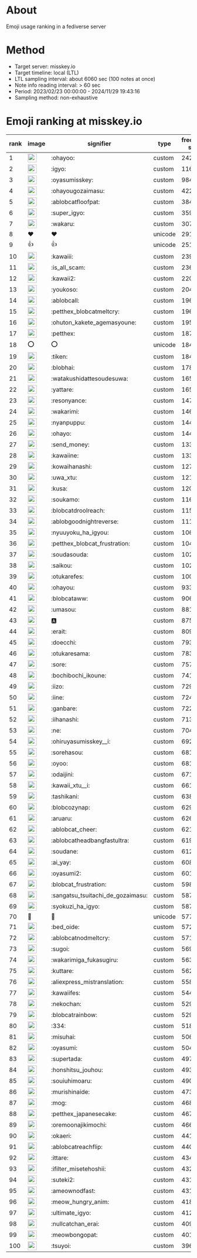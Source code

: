 # About
Emoji usage ranking in a fediverse server

# Method
- Target server: misskey.io
- Target timeline: local (LTL)
- LTL sampling interval: about 6060 sec (100 notes at once)
- Note info reading interval: > 60 sec
- Period: 2023/02/23 00:00:00 - 2024/11/29 19:43:16 
- Sampling method: non-exhaustive

# Emoji ranking at misskey.io

|rank|image|signifier|type|frequency score|
|----|----|----|----|----|
|1|<img height="24" src="https://misskey.io/emoji/ohayoo.webp">|:ohayoo:|custom|242346|
|2|<img height="24" src="https://misskey.io/emoji/igyo.webp">|:igyo:|custom|116258|
|3|<img height="24" src="https://misskey.io/emoji/oyasumisskey.webp">|:oyasumisskey:|custom|98414|
|4|<img height="24" src="https://misskey.io/emoji/ohayougozaimasu.webp">|:ohayougozaimasu:|custom|42229|
|5|<img height="24" src="https://misskey.io/emoji/ablobcatfloofpat.webp">|:ablobcatfloofpat:|custom|38404|
|6|<img height="24" src="https://misskey.io/emoji/super_igyo.webp">|:super_igyo:|custom|35947|
|7|<img height="24" src="https://misskey.io/emoji/wakaru.webp">|:wakaru:|custom|30737|
|8|❤|❤|unicode|29114|
|9|👍|👍|unicode|25105|
|10|<img height="24" src="https://misskey.io/emoji/kawaiii.webp">|:kawaiii:|custom|23949|
|11|<img height="24" src="https://misskey.io/emoji/is_all_scam.webp">|:is_all_scam:|custom|23679|
|12|<img height="24" src="https://misskey.io/emoji/kawaii2.webp">|:kawaii2:|custom|22068|
|13|<img height="24" src="https://misskey.io/emoji/youkoso.webp">|:youkoso:|custom|20475|
|14|<img height="24" src="https://misskey.io/emoji/ablobcall.webp">|:ablobcall:|custom|19681|
|15|<img height="24" src="https://misskey.io/emoji/petthex_blobcatmeltcry.webp">|:petthex_blobcatmeltcry:|custom|19629|
|16|<img height="24" src="https://misskey.io/emoji/ohuton_kakete_agemasyoune.webp">|:ohuton_kakete_agemasyoune:|custom|19575|
|17|<img height="24" src="https://misskey.io/emoji/petthex.webp">|:petthex:|custom|18746|
|18|⭕|⭕|unicode|18449|
|19|<img height="24" src="https://misskey.io/emoji/tiken.webp">|:tiken:|custom|18407|
|20|<img height="24" src="https://misskey.io/emoji/blobhai.webp">|:blobhai:|custom|17803|
|21|<img height="24" src="https://misskey.io/emoji/watakushidattesoudesuwa.webp">|:watakushidattesoudesuwa:|custom|16545|
|22|<img height="24" src="https://misskey.io/emoji/yattare.webp">|:yattare:|custom|16536|
|23|<img height="24" src="https://misskey.io/emoji/resonyance.webp">|:resonyance:|custom|14741|
|24|<img height="24" src="https://misskey.io/emoji/wakarimi.webp">|:wakarimi:|custom|14608|
|25|<img height="24" src="https://misskey.io/emoji/nyanpuppu.webp">|:nyanpuppu:|custom|14452|
|26|<img height="24" src="https://misskey.io/emoji/ohayo.webp">|:ohayo:|custom|14422|
|27|<img height="24" src="https://misskey.io/emoji/send_money.webp">|:send_money:|custom|13399|
|28|<img height="24" src="https://misskey.io/emoji/kawaiine.webp">|:kawaiine:|custom|13367|
|29|<img height="24" src="https://misskey.io/emoji/kowaihanashi.webp">|:kowaihanashi:|custom|12787|
|30|<img height="24" src="https://misskey.io/emoji/uwa_xtu.webp">|:uwa_xtu:|custom|12195|
|31|<img height="24" src="https://misskey.io/emoji/kusa.webp">|:kusa:|custom|12049|
|32|<img height="24" src="https://misskey.io/emoji/soukamo.webp">|:soukamo:|custom|11681|
|33|<img height="24" src="https://misskey.io/emoji/blobcatdroolreach.webp">|:blobcatdroolreach:|custom|11572|
|34|<img height="24" src="https://misskey.io/emoji/ablobgoodnightreverse.webp">|:ablobgoodnightreverse:|custom|11144|
|35|<img height="24" src="https://misskey.io/emoji/nyuuyoku_ha_igyou.webp">|:nyuuyoku_ha_igyou:|custom|10601|
|36|<img height="24" src="https://misskey.io/emoji/petthex_blobcat_frustration.webp">|:petthex_blobcat_frustration:|custom|10418|
|37|<img height="24" src="https://misskey.io/emoji/soudasouda.webp">|:soudasouda:|custom|10277|
|38|<img height="24" src="https://misskey.io/emoji/saikou.webp">|:saikou:|custom|10202|
|39|<img height="24" src="https://misskey.io/emoji/otukarefes.webp">|:otukarefes:|custom|10080|
|40|<img height="24" src="https://misskey.io/emoji/ohayou.webp">|:ohayou:|custom|9339|
|41|<img height="24" src="https://misskey.io/emoji/blobcataww.webp">|:blobcataww:|custom|9068|
|42|<img height="24" src="https://misskey.io/emoji/umasou.webp">|:umasou:|custom|8819|
|43|<img height="24" src="https://misskey.io/emoji/a.webp">|:a:|custom|8757|
|44|<img height="24" src="https://misskey.io/emoji/erait.webp">|:erait:|custom|8099|
|45|<img height="24" src="https://misskey.io/emoji/doecchi.webp">|:doecchi:|custom|7930|
|46|<img height="24" src="https://misskey.io/emoji/otukaresama.webp">|:otukaresama:|custom|7836|
|47|<img height="24" src="https://misskey.io/emoji/sore.webp">|:sore:|custom|7572|
|48|<img height="24" src="https://misskey.io/emoji/bochibochi_ikoune.webp">|:bochibochi_ikoune:|custom|7416|
|49|<img height="24" src="https://misskey.io/emoji/iizo.webp">|:iizo:|custom|7299|
|50|<img height="24" src="https://misskey.io/emoji/iine.webp">|:iine:|custom|7245|
|51|<img height="24" src="https://misskey.io/emoji/ganbare.webp">|:ganbare:|custom|7226|
|52|<img height="24" src="https://misskey.io/emoji/iihanashi.webp">|:iihanashi:|custom|7137|
|53|<img height="24" src="https://misskey.io/emoji/ne.webp">|:ne:|custom|7048|
|54|<img height="24" src="https://misskey.io/emoji/ohiruyasumisskey__i.webp">|:ohiruyasumisskey__i:|custom|6926|
|55|<img height="24" src="https://misskey.io/emoji/sorehasou.webp">|:sorehasou:|custom|6818|
|56|<img height="24" src="https://misskey.io/emoji/oyoo.webp">|:oyoo:|custom|6816|
|57|<img height="24" src="https://misskey.io/emoji/odaijini.webp">|:odaijini:|custom|6718|
|58|<img height="24" src="https://misskey.io/emoji/kawaii_xtu__i.webp">|:kawaii_xtu__i:|custom|6610|
|59|<img height="24" src="https://misskey.io/emoji/tashikani.webp">|:tashikani:|custom|6381|
|60|<img height="24" src="https://misskey.io/emoji/blobcozynap.webp">|:blobcozynap:|custom|6294|
|61|<img height="24" src="https://misskey.io/emoji/aruaru.webp">|:aruaru:|custom|6261|
|62|<img height="24" src="https://misskey.io/emoji/ablobcat_cheer.webp">|:ablobcat_cheer:|custom|6214|
|63|<img height="24" src="https://misskey.io/emoji/ablobcatheadbangfastultra.webp">|:ablobcatheadbangfastultra:|custom|6193|
|64|<img height="24" src="https://misskey.io/emoji/soudane.webp">|:soudane:|custom|6129|
|65|<img height="24" src="https://misskey.io/emoji/ai_yay.webp">|:ai_yay:|custom|6088|
|66|<img height="24" src="https://misskey.io/emoji/oyasumi2.webp">|:oyasumi2:|custom|6018|
|67|<img height="24" src="https://misskey.io/emoji/blobcat_frustration.webp">|:blobcat_frustration:|custom|5983|
|68|<img height="24" src="https://misskey.io/emoji/sangatsu_tsuitachi_de_gozaimasu.webp">|:sangatsu_tsuitachi_de_gozaimasu:|custom|5879|
|69|<img height="24" src="https://misskey.io/emoji/syokuzi_ha_igyo.webp">|:syokuzi_ha_igyo:|custom|5875|
|70|🎉|🎉|unicode|5773|
|71|<img height="24" src="https://misskey.io/emoji/bed_oide.webp">|:bed_oide:|custom|5728|
|72|<img height="24" src="https://misskey.io/emoji/ablobcatnodmeltcry.webp">|:ablobcatnodmeltcry:|custom|5718|
|73|<img height="24" src="https://misskey.io/emoji/sugoi.webp">|:sugoi:|custom|5691|
|74|<img height="24" src="https://misskey.io/emoji/wakarimiga_fukasugiru.webp">|:wakarimiga_fukasugiru:|custom|5631|
|75|<img height="24" src="https://misskey.io/emoji/kuttare.webp">|:kuttare:|custom|5625|
|76|<img height="24" src="https://misskey.io/emoji/aliexpress_mistranslation.webp">|:aliexpress_mistranslation:|custom|5583|
|77|<img height="24" src="https://misskey.io/emoji/kawaiifes.webp">|:kawaiifes:|custom|5449|
|78|<img height="24" src="https://misskey.io/emoji/nekochan.webp">|:nekochan:|custom|5291|
|79|<img height="24" src="https://misskey.io/emoji/blobcatrainbow.webp">|:blobcatrainbow:|custom|5291|
|80|<img height="24" src="https://misskey.io/emoji/334.webp">|:334:|custom|5182|
|81|<img height="24" src="https://misskey.io/emoji/misuhai.webp">|:misuhai:|custom|5061|
|82|<img height="24" src="https://misskey.io/emoji/oyasumi.webp">|:oyasumi:|custom|5045|
|83|<img height="24" src="https://misskey.io/emoji/supertada.webp">|:supertada:|custom|4976|
|84|<img height="24" src="https://misskey.io/emoji/honshitsu_jouhou.webp">|:honshitsu_jouhou:|custom|4934|
|85|<img height="24" src="https://misskey.io/emoji/souiuhimoaru.webp">|:souiuhimoaru:|custom|4903|
|86|<img height="24" src="https://misskey.io/emoji/murishinaide.webp">|:murishinaide:|custom|4738|
|87|<img height="24" src="https://misskey.io/emoji/mog.webp">|:mog:|custom|4681|
|88|<img height="24" src="https://misskey.io/emoji/petthex_japanesecake.webp">|:petthex_japanesecake:|custom|4674|
|89|<img height="24" src="https://misskey.io/emoji/oremoonajikimochi.webp">|:oremoonajikimochi:|custom|4665|
|90|<img height="24" src="https://misskey.io/emoji/okaeri.webp">|:okaeri:|custom|4414|
|91|<img height="24" src="https://misskey.io/emoji/ablobcatreachflip.webp">|:ablobcatreachflip:|custom|4401|
|92|<img height="24" src="https://misskey.io/emoji/ittare.webp">|:ittare:|custom|4340|
|93|<img height="24" src="https://misskey.io/emoji/ifilter_misetehoshii.webp">|:ifilter_misetehoshii:|custom|4323|
|94|<img height="24" src="https://misskey.io/emoji/suteki2.webp">|:suteki2:|custom|4318|
|95|<img height="24" src="https://misskey.io/emoji/ameownodfast.webp">|:ameownodfast:|custom|4318|
|96|<img height="24" src="https://misskey.io/emoji/meow_hungry_anim.webp">|:meow_hungry_anim:|custom|4182|
|97|<img height="24" src="https://misskey.io/emoji/ultimate_igyo.webp">|:ultimate_igyo:|custom|4127|
|98|<img height="24" src="https://misskey.io/emoji/nullcatchan_erai.webp">|:nullcatchan_erai:|custom|4098|
|99|<img height="24" src="https://misskey.io/emoji/meowbongopat.webp">|:meowbongopat:|custom|4016|
|100|<img height="24" src="https://misskey.io/emoji/tsuyoi.webp">|:tsuyoi:|custom|3966|
